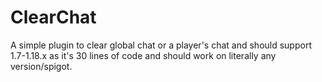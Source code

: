 # ClearChat
A simple plugin to clear global chat or a player's chat and should support 1.7-1.18.x as it's 30 lines of code and should work on literally any version/spigot.
